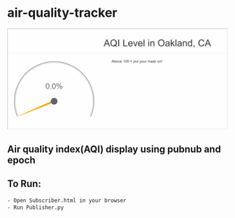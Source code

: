 # air-quality-tracker

![Demo Img](img/aqigauge.gif)

## Air quality index(AQI) display using pubnub and epoch

## To Run:
    - Open Subscriber.html in your browser
    - Run Publisher.py